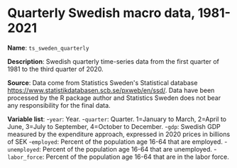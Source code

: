 # Quarterly Swedish macro data, 1981-2021

**Name**: ```ts_sweden_quarterly```

**Description**: Swedish quarterly time-series data from the first quarter of 1981 to the third quarter of 2020.

**Source**: Data come from Statistics Sweden's Statistical database https://www.statistikdatabasen.scb.se/pxweb/en/ssd/. Data have been processed by the R package author and Statistics Sweden does not bear any responsibility for the final data.

**Variable list**:
-```year```: Year.
-```quarter```: Quarter. 1=January to March, 2=April to June, 3=July to September, 4=October to December.
-```gdp```: Swedish GDP measured by the expenditure approach, expressed in 2020 prices in billions of SEK
-```employed```: Percent of the population age 16-64 that are employed.
-```unemployed```: Percent of the population age 16-64 that are unemployed.
-```labor_force```: Percent of the population age 16-64 that are in the labor force.
